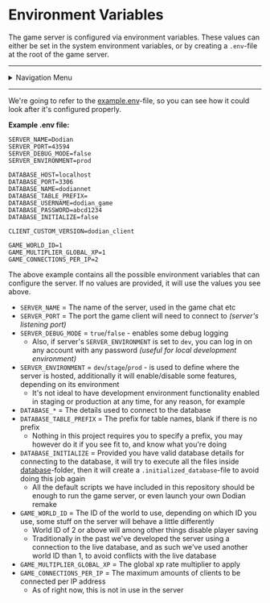 # Environment Variables
The game server is configured via environment variables. These values can either be set in the system environment variables, or by creating a `.env`-file at the root of the game server.

---

<details>
<summary>Navigation Menu</summary>

<ul>
    <li><a href="/docs/contribution">Guides</a>
        <ul>
            <li><a href="/docs/guides/getting_started.md">Getting Started</a></li>
            <li><a href="/docs/guides/installing_mysql.md">Installing MySQL Database</a></li>
            <li style="margin-top: 5px"><a href="/docs/guides/glossary.md">Glossary</a></li>
        </ul>
    </li>
    <li><a href="/docs/contribution">Contribution</a>
        <ul>
            <li><a href="/docs/contribution/guidelines.md">Contribution Guidelines</a></li>
            <li><a href="/docs/contribution/issue_definitions.md">Issue Definitions</a></li>
        </ul>
    </li>
    <li><a href="/docs/development">Development</a>
        <ul>
            <li><a href="/docs/development/database.md">Ub3r Database</a></li>
        </ul>
    </li>
    <li><a href="/docs/other">Other</a>
        <ul>
            <li><a href="/docs/other/environment_variables.md">Environment Variables</a></li>
        </ul>
    </li>
</ul>

</details>

---

We're going to refer to the [example.env](/example.env)-file, so you can see how it could look after it's configured properly.

**Example .env file:**
```dotenv
SERVER_NAME=Dodian
SERVER_PORT=43594
SERVER_DEBUG_MODE=false
SERVER_ENVIRONMENT=prod

DATABASE_HOST=localhost
DATABASE_PORT=3306
DATABASE_NAME=dodiannet
DATABASE_TABLE_PREFIX=
DATABASE_USERNAME=dodian_game
DATABASE_PASSWORD=abcd1234
DATABASE_INITIALIZE=false

CLIENT_CUSTOM_VERSION=dodian_client

GAME_WORLD_ID=1
GAME_MULTIPLIER_GLOBAL_XP=1
GAME_CONNECTIONS_PER_IP=2
```
The above example contains all the possible environment variables that can configure the server. If no values are provided, it will use the values you see above.

- `SERVER_NAME` = The name of the server, used in the game chat etc
- `SERVER_PORT` = The port the game client will need to connect to _(server's listening port)_
- `SERVER_DEBUG_MODE` = `true`/`false` - enables some debug logging
  - Also, if server's `SERVER_ENVIRONMENT` is set to `dev`, you can log in on any account with any password _(useful for local development environment)_
- `SERVER_ENVIRONMENT` = `dev`/`stage`/`prod` - is used to define where the server is hosted, additionally it will enable/disable some features, depending on its environment
  - It's not ideal to have development environment functionality enabled in staging or production at any time, for any reason, for example
- `DATABASE_*` = The details used to connect to the database
- `DATABASE_TABLE_PREFIX` = The prefix for table names, blank if there is no prefix
  - Nothing in this project requires you to specify a prefix, you may however do it if you see fit to, and know what you're doing
- `DATABASE_INITIALIZE` = Provided you have valid database details for connecting to the database, it will try to execute all the files inside [database](/database)-folder, then it will create a `.initialized_database`-file to avoid doing this job again
  - All the default scripts we have included in this repository should be enough to run the game server, or even launch your own Dodian remake
- `GAME_WORLD_ID` = The ID of the world to use, depending on which ID you use, some stuff on the server will behave a little differently
  - World ID of 2 or above will among other things disable player saving
  - Traditionally in the past we've developed the server using a connection to the live database, and as such we've used another world ID than 1, to avoid conflicts with the live database
- `GAME_MULTIPLIER_GLOBAL_XP` = The global xp rate multiplier to apply
- `GAME_CONNECTIONS_PER_IP` = The maximum amounts of clients to be connected per IP address
  - As of right now, this is not in use in the server